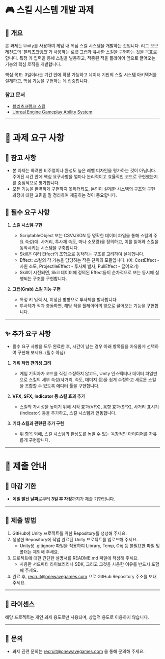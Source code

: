 # 🎮 스킬 시스템 개발 과제

## 🚀 개요
본 과제는 Unity를 사용하여 게임 내 핵심 스킬 시스템을 개발하는 것입니다. 
리그 오브 레전드의 '블리츠크랭크'가 사용하는 로켓 그랩과 유사한 스킬을 구현하는 것을 목표로 합니다. 
특정 키 입력을 통해 스킬을 발동하고, 적중된 적을 플레이어 앞으로 끌어오는 기능의 핵심 로직을 개발합니다.

핵심 목표: 3일이라는 기간 안에 확장 가능하고 데이터 기반의 스킬 시스템 아키텍처를 설계하고, 핵심 기능을 구현하는 데 집중합니다.

### 참고 문서

- [블리츠크랭크 스킬](https://d28xe8vt774jo5.cloudfront.net/champion-abilities/0053/ability_0053_Q1.mp4)
- [Unreal Engine Gameplay Ability System](https://dev.epicgames.com/documentation/ko-kr/unreal-engine/gameplay-ability-system-for-unreal-engine)

---

# 📝 과제 요구 사항
## 🔧 참고 사항
   - 본 과제는 화려한 비주얼이나 완성도 높은 레벨 디자인을 평가하는 것이 아닙니다. 주어진 시간 안에 핵심 요구사항을 얼마나 논리적이고 효율적인 코드로 구현했는지를 중점적으로 평가합니다.
   - 모든 기능을 완벽하게 구현하지 못하더라도, 본인이 설계한 시스템의 구조와 구현 과정에 대한 고민을 잘 정리하여 제출하는 것이 중요합니다.
     
## 🎯 필수 요구 사항
1. **스킬 시스템 구현**
   - ScriptableObject 또는 CSV/JSON 등 명확한 데이터 파일을 통해 스킬의 주요 속성(예: 사거리, 투사체 속도, 마나 소모량)을 정의하고, 이를 읽어와 스킬을 동작시키는 시스템을 구축합니다.
   - Skill은 여러 Effect의 조합으로 동작하는 구조를 고려하여 설계합니다.
   - Effect: 스킬의 각 기능을 담당하는 작은 단위의 모듈입니다. (예: CostEffect - 자원 소모, ProjectileEffect - 투사체 발사, PullEffect - 끌어오기)
   - Skill이 시전되면, Skill 데이터에 정의된 Effect들이 순차적으로 또는 동시에 실행되는 구조를 구현합니다.
     
2. **그랩(Grab) 스킬 기능 구현**
   - 특정 키 입력 시, 지정된 방향으로 투사체를 발사합니다.
   - 투사체가 적과 충돌하면, 해당 적을 플레이어의 앞으로 끌어오는 기능을 구현합니다.

---

## ✨ 추가 요구 사항
- 필수 요구 사항을 모두 완료한 후, 시간이 남는 경우 아래 항목들을 자유롭게 선택하여 구현해 보세요. (필수 아님)
1. **기획 작업 편의성 고려**
   - 게임 기획자가 코드를 직접 수정하지 않고도, Unity 인스펙터나 데이터 파일만으로 스킬의 세부 속성(사거리, 속도, 데미지 등)을 쉽게 수정하고 새로운 스킬을 조합할 수 있도록 에디터 툴을 구현합니다.

2. **VFX, SFX, Indicator 등 스킬 효과 추가**
   - 스킬의 가시성을 높이기 위해 시각 효과(VFX), 음향 효과(SFX), 사거리 표시기(Indicator) 등을 추가하고, 스킬 시스템과 연동합니다.
  
3. **기타 스킬과 관련된 추가 구현**
   - 위 항목 외에, 스킬 시스템의 완성도를 높일 수 있는 독창적인 아이디어를 자유롭게 구현합니다.
     
---
# 🧩 제출 안내
## 📅 마감 기한
- **메일 발신 날짜**로부터 **3일 후 자정**까지가 제출 기한입니다.

---

## 📂 제출 방법
1. GitHub에 Unity 프로젝트를 위한 Repository를 생성해 주세요.
2. 생성한 Repository에 작업 완료된 Unity 프로젝트를 업로드해 주세요.
   - Unity용 .gitignore 파일을 적용하여 Library, Temp, Obj 등 불필요한 파일 및 폴더는 제외해 주세요.
3. 프로젝트에 대한 간단한 설명서를 README.md 파일에 작성해 주세요.
   - 사용한 서드파티 라이브러리나 SDK, 그리고 그것을 사용한 이유를 반드시 포함해 주세요.
4. 완료 후, recruit@onewavegames.com 으로 GitHub Repository 주소를 보내주세요.


---

## 📜 라이센스
해당 프로젝트는 개인 과제 용도로만 사용되며, 상업적 용도로 이용하지 않습니다.

---

## 📧 문의
- 과제 관련 문의는 recruit@onewavegames.com 을 통해 문의해 주세요.
